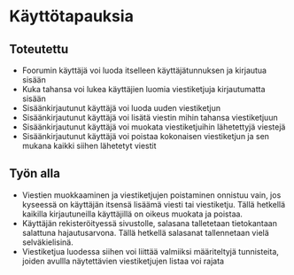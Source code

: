 # Käyttötapauksia

## Toteutettu

* Foorumin käyttäjä voi luoda itselleen käyttäjätunnuksen ja kirjautua sisään
* Kuka tahansa voi lukea käyttäjien luomia viestiketjuja kirjautumatta sisään
* Sisäänkirjautunut käyttäjä voi luoda uuden viestiketjun
* Sisäänkirjautunut käyttäjä voi lisätä viestin mihin tahansa viestiketjuun
* Sisäänkirjautunut käyttäjä voi muokata viestiketjuihin lähetettyjä viestejä
* Sisäänkirjautunut käyttäjä voi poistaa kokonaisen viestiketjun ja sen mukana kaikki siihen lähetetyt viestit

## Työn alla

* Viestien muokkaaminen ja viestiketjujen poistaminen onnistuu vain, jos kyseessä on käyttäjän itsensä lisäämä viesti tai viestiketju. Tällä hetkellä kaikilla kirjautuneilla käyttäjillä on oikeus muokata ja poistaa.
* Käyttäjän rekisteröityessä sivustolle, salasana talletetaan tietokantaan salattuna hajautusarvona. Tällä hetkellä salasanat tallennetaan vielä selväkielisinä.
* Viestiketjua luodessa siihen voi liittää valmiiksi määriteltyjä tunnisteita, joiden avullla näytettävien viestiketjujen listaa voi rajata